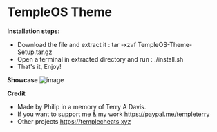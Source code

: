 # TempleOS Theme
**Installation steps:**
- Download the file and extract it : tar -xzvf TempleOS-Theme-Setup.tar.gz
- Open a terminal in extracted directory and run : ./install.sh
- That's it, Enjoy!

**Showcase**
![image](https://github.com/PhilipPanda/TempleOS_Theme/assets/123938029/78b32a20-3457-48ae-9f4b-00ecff0b8692)

**Credit**
- Made by Philip in a memory of Terry A Davis.
- If you want to support me & my work https://paypal.me/templeterry
- Other projects https://templecheats.xyz
